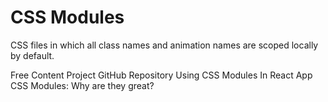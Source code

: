 # CSS Modules

CSS files in which all class names and animation names are scoped locally by default.

<ResourceGroupTitle>Free Content</ResourceGroupTitle>
<BadgeLink badgeText='Official Website' colorScheme="blue" href='https://github.com/css-modules/css-modules'>Project GitHub Repository</BadgeLink>
<BadgeLink badgeText='Read' colorScheme="yellow" href='https://medium.com/@ralph1786/using-css-modules-in-react-app-c2079eadbb87'>Using CSS Modules In React App</BadgeLink>
<BadgeLink badgeText='Watch' href='https://www.youtube.com/watch?v=pKMWU9OrA2s'>CSS Modules: Why are they great?</BadgeLink>

